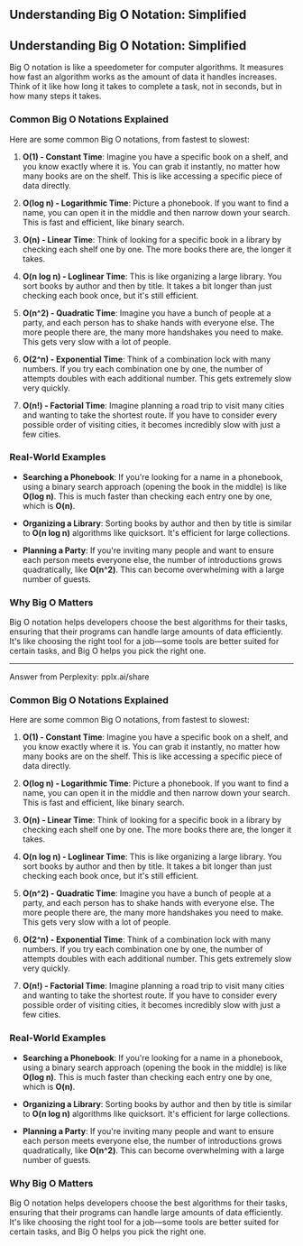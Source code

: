 ## Understanding Big O Notation: Simplified
## Understanding Big O Notation: Simplified
Big O notation is like a speedometer for computer algorithms. It measures how fast an algorithm works as the amount of data it handles increases. Think of it like how long it takes to complete a task, not in seconds, but in how many steps it takes.

### Common Big O Notations Explained
Here are some common Big O notations, from fastest to slowest:

1. **O(1) - Constant Time**: Imagine you have a specific book on a shelf, and you know exactly where it is. You can grab it instantly, no matter how many books are on the shelf. This is like accessing a specific piece of data directly.

2. **O(log n) - Logarithmic Time**: Picture a phonebook. If you want to find a name, you can open it in the middle and then narrow down your search. This is fast and efficient, like binary search.

3. **O(n) - Linear Time**: Think of looking for a specific book in a library by checking each shelf one by one. The more books there are, the longer it takes.

4. **O(n log n) - Loglinear Time**: This is like organizing a large library. You sort books by author and then by title. It takes a bit longer than just checking each book once, but it's still efficient.

5. **O(n^2) - Quadratic Time**: Imagine you have a bunch of people at a party, and each person has to shake hands with everyone else. The more people there are, the many more handshakes you need to make. This gets very slow with a lot of people.

6. **O(2^n) - Exponential Time**: Think of a combination lock with many numbers. If you try each combination one by one, the number of attempts doubles with each additional number. This gets extremely slow very quickly.

7. **O(n!) - Factorial Time**: Imagine planning a road trip to visit many cities and wanting to take the shortest route. If you have to consider every possible order of visiting cities, it becomes incredibly slow with just a few cities.

### Real-World Examples

- **Searching a Phonebook**: If you're looking for a name in a phonebook, using a binary search approach (opening the book in the middle) is like **O(log n)**. This is much faster than checking each entry one by one, which is **O(n)**.

- **Organizing a Library**: Sorting books by author and then by title is similar to **O(n log n)** algorithms like quicksort. It's efficient for large collections.

- **Planning a Party**: If you're inviting many people and want to ensure each person meets everyone else, the number of introductions grows quadratically, like **O(n^2)**. This can become overwhelming with a large number of guests.

### Why Big O Matters

Big O notation helps developers choose the best algorithms for their tasks, ensuring that their programs can handle large amounts of data efficiently. It's like choosing the right tool for a job—some tools are better suited for certain tasks, and Big O helps you pick the right one.

---
Answer from Perplexity: pplx.ai/share

### Common Big O Notations Explained
Here are some common Big O notations, from fastest to slowest:

1. **O(1) - Constant Time**: Imagine you have a specific book on a shelf, and you know exactly where it is. You can grab it instantly, no matter how many books are on the shelf. This is like accessing a specific piece of data directly.

2. **O(log n) - Logarithmic Time**: Picture a phonebook. If you want to find a name, you can open it in the middle and then narrow down your search. This is fast and efficient, like binary search.

3. **O(n) - Linear Time**: Think of looking for a specific book in a library by checking each shelf one by one. The more books there are, the longer it takes.

4. **O(n log n) - Loglinear Time**: This is like organizing a large library. You sort books by author and then by title. It takes a bit longer than just checking each book once, but it's still efficient.

5. **O(n^2) - Quadratic Time**: Imagine you have a bunch of people at a party, and each person has to shake hands with everyone else. The more people there are, the many more handshakes you need to make. This gets very slow with a lot of people.

6. **O(2^n) - Exponential Time**: Think of a combination lock with many numbers. If you try each combination one by one, the number of attempts doubles with each additional number. This gets extremely slow very quickly.

7. **O(n!) - Factorial Time**: Imagine planning a road trip to visit many cities and wanting to take the shortest route. If you have to consider every possible order of visiting cities, it becomes incredibly slow with just a few cities.

### Real-World Examples

- **Searching a Phonebook**: If you're looking for a name in a phonebook, using a binary search approach (opening the book in the middle) is like **O(log n)**. This is much faster than checking each entry one by one, which is **O(n)**.

- **Organizing a Library**: Sorting books by author and then by title is similar to **O(n log n)** algorithms like quicksort. It's efficient for large collections.

- **Planning a Party**: If you're inviting many people and want to ensure each person meets everyone else, the number of introductions grows quadratically, like **O(n^2)**. This can become overwhelming with a large number of guests.

### Why Big O Matters

Big O notation helps developers choose the best algorithms for their tasks, ensuring that their programs can handle large amounts of data efficiently. It's like choosing the right tool for a job—some tools are better suited for certain tasks, and Big O helps you pick the right one.

